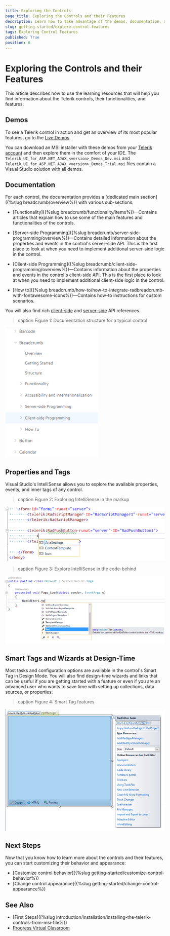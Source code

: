 ```yaml
---
title: Exploring the Controls
page_title: Exploring the Controls and their Features
description: Learn how to take advantage of the demos, documentation, and Visual Studio's IntelliSense when you work with the Telerik controls for ASP.NET AJAX in Web Forms.
slug: getting-started/explore-control-features
tags: Exploring Control Features
published: True
position: 6
---
```


# Exploring the Controls and their Features

This article describes how to use the learning resources that will help you find information about the Telerik controls, their functionalities, and features.

## Demos

To see a Telerik control in action and get an overview of its most popular features, go to the [Live Demos](https://demos.telerik.com/aspnet-ajax).

You can download an MSI installer with these demos from your [Telerik account](https://www.telerik.com/account/product-download?product=RCAJAX) and then explore them in the comfort of your IDE. The `Telerik_UI_for_ASP.NET_AJAX_<version>_Demos_Dev.msi` and `Telerik_UI_for_ASP.NET_AJAX_<version>_Demos_Trial.msi` files contain a Visual Studio solution with all demos.

## Documentation

For each control, the documentation provides a [dedicated main section]({%slug breadcrumb/overview%}) with various sub-sections:

* [Functionality]({%slug breadcrumb/functionality/items%})&mdash;Contains articles that explain how to use some of the main features and functionalities of the controls.

* [Server-side Programming]({%slug breadcrumb/server-side-programming/overview%})&mdash;Contains detailed information about the properties and events in the control's server-side API. This is the first place to look at when you need to implement additional server-side logic in the control.

* [Client-side Programming]({%slug breadcrumb/client-side-programming/overview%})&mdash;Contains information about the properties and events in the control's client-side API. This is the first place to look at when you need to implement additional client-side logic in the control.

* [How to]({%slug breadcrumb/how-to/how-to-integrate-radbreadcrumb-with-fontawesome-icons%})&mdash;Contains how-to instructions for custom scenarios.

You will also find rich [client-side](https://docs.telerik.com/devtools/aspnet-ajax/api/client/Telerik.Web.UI.GridColumn) and [server-side](https://docs.telerik.com/devtools/aspnet-ajax/api/server/Telerik.Web.UI/GridAnimationSettings) API references.

>caption Figure 1: Documentation structure for a typical control

![Documentation structure for a typical control](images/typical-control-docs.png "Documentation structure for a typical control")

## Properties and Tags

Visual Studio's IntelliSense allows you to explore the available properties, events, and inner tags of any control.

>caption Figure 2: Exploring IntelliSense in the markup

![Explore IntelliSense in the markup](images/markup-intellisense.png "Explore IntelliSense in the markup")

>caption Figure 3: Explore IntelliSense in the code-behind

![Explore IntelliSense in the code-behind](images/code-behind-intellisense.png "Explore IntelliSense in the code-behind")

## Smart Tags and Wizards at Design-Time

Most tasks and configuration options are available in the control's Smart Tag in Design Mode. You will also find design-time wizards and links that can be useful if you are getting started with a feature or even if you are an advanced user who wants to save time with setting up collections, data sources, or properties.

>caption Figure 4: Smart Tag features

![Smart Tag features](images/smart-tag-features.png "Smart Tag features")

## Next Steps

Now that you know how to learn more about the controls and their features, you can start customizing their behavior and appearance:

* [Customize control behavior]({%slug getting-started/customize-control-behavior%})
* [Change control appearance]({%slug getting-started/change-control-appearance%})

## See Also

* [First Steps]({%slug introduction/installation/installing-the-telerik-controls-from-msi-file%})
* [Progress Virtual Classroom](https://learn.telerik.com/)
